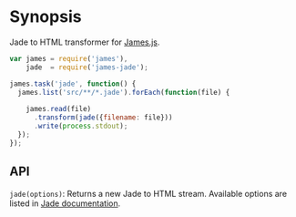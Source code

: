 # Synopsis

Jade to HTML transformer for [James.js](https://github.com/leonidas/james.js).

```javascript
var james = require('james'),
    jade  = require('james-jade');

james.task('jade', function() {
  james.list('src/**/*.jade').forEach(function(file) {
      
    james.read(file)
      .transform(jade({filename: file}))
      .write(process.stdout);
  });
});

```

## API

`jade(options)`: Returns a new Jade to HTML stream. Available options are listed in
[Jade documentation](https://github.com/visionmedia/jade#options).
